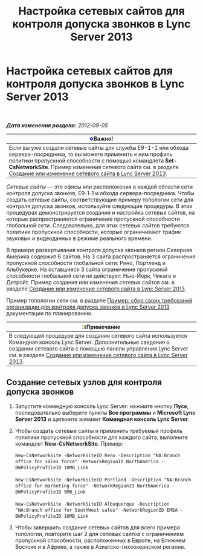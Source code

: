 ﻿---
title: Настройка сетевых сайтов для контроля допуска звонков в Lync Server 2013
TOCTitle: Настройка сетевых сайтов для контроля допуска звонков в Lync Server 2013
ms:assetid: afcea38f-5789-45ec-97af-c6e38364950c
ms:mtpsurl: https://technet.microsoft.com/ru-ru/library/Gg412840(v=OCS.15)
ms:contentKeyID: 49310850
ms.date: 05/19/2016
mtps_version: v=OCS.15
ms.translationtype: HT
---

# Настройка сетевых сайтов для контроля допуска звонков в Lync Server 2013

 

_**Дата изменения раздела:** 2012-09-05_

<table>
<thead>
<tr class="header">
<th><img src="images/JJ618369.important(OCS.15).gif" title="important" alt="important" />Важно!</th>
</tr>
</thead>
<tbody>
<tr class="odd">
<td>Если вы уже создали сетевые сайты для службы E9-1-1 или обхода сервера-посредника, то вы можете применить к ним профиль политики пропускной способности с помощью командлета <strong>Set-CsNetworkSite</strong>. Пример изменения сетевого сайта см. в разделе <a href="lync-server-2013-create-or-modify-a-network-site.md">Создание или изменение сетевого сайта в Lync Server 2013</a>.</td>
</tr>
</tbody>
</table>


*Сетевые сайты* — это офисы или расположения в каждой области сети контроля допуска звонков, E9-1-1 и обхода сервера-посредника. Чтобы создать сетевые сайты, соответствующие примеру топологии сети для контроля допуска звонков, используйте следующие процедуры. В этих процедурах демонстрируется создание и настройка сетевых сайтов, на которые распространяется ограничение пропускной способности глобальной сети. Следовательно, для этих сетевых сайтов требуются политики пропускной способности, которые ограничивают трафик звуковых и видеоданных в режиме реального времени.

В примере развертывания контроля допуска звонков регион Северная Америка содержит 6 сайтов. На 3 сайта распространяется ограничение пропускной способности глобальной сети: Рино, Портленд и Альбукерке. На оставшиеся 3 сайта ограничение пропускной способности глобальной сети *не* действует: Нью-Йорк, Чикаго и Детройт. Пример создания или изменения сетевых сайтов см. в разделе [Создание или изменение сетевого сайта в Lync Server 2013](lync-server-2013-create-or-modify-a-network-site.md).

Пример топологии сети см. в разделе [Пример: сбор своих требований организации для контроля допуска звонков в Lync Server 2013](lync-server-2013-example-of-gathering-your-requirements-for-call-admission-control.md) документации по планированию.

<table>
<thead>
<tr class="header">
<th><img src="images/Gg398412.note(OCS.15).gif" title="note" alt="note" />Примечание</th>
</tr>
</thead>
<tbody>
<tr class="odd">
<td>В следующей процедуре для создания сетевого сайта используется Командная консоль Lync Server. Дополнительные сведения о создании сетевого сайта с помощью панели управления Lync Server см. в разделе <a href="lync-server-2013-create-or-modify-a-network-site.md">Создание или изменение сетевого сайта в Lync Server 2013</a>.</td>
</tr>
</tbody>
</table>


## Создание сетевых узлов для контроля допуска звонков

1.  Запустите командную консоль Lync Server: нажмите кнопку **Пуск**, последовательно выберите пункты **Все программы** и **Microsoft Lync Server 2013** и щелкните элемент **Командная консоль Lync Server**.

2.  Чтобы создать сетевые сайты и применить требуемый профиль политики пропускной способности для каждого сайта, выполните командлет **New-CsNetworkSite**. Пример:
    
        New-CsNetworkSite -NetworkSiteID Reno -Description "NA:Branch office for sales force" -NetworkRegionID NorthAmerica -BWPolicyProfileID 10MB_Link
    
        New-CsNetworkSite -NetworkSiteID Portland -Description "NA:Branch office for marketing force" -NetworkRegionID NorthAmerica -BWPolicyProfileID 5MB_Link
    
        New-CsNetworkSite -NetworkSiteID Albuquerque -Description "NA:Branch office for SouthWest sales" -NetworkRegionID EMEA -BWPolicyProfileID 10MB_Link

3.  Чтобы завершить создание сетевых сайтов для всего примера топологии, повторите шаг 2 для сетевых сайтов с ограничением пропускной способности, расположенных в Европе, на Ближнем Востоке и в Африке, а также в Азиатско-тихоокеанском регионе.

